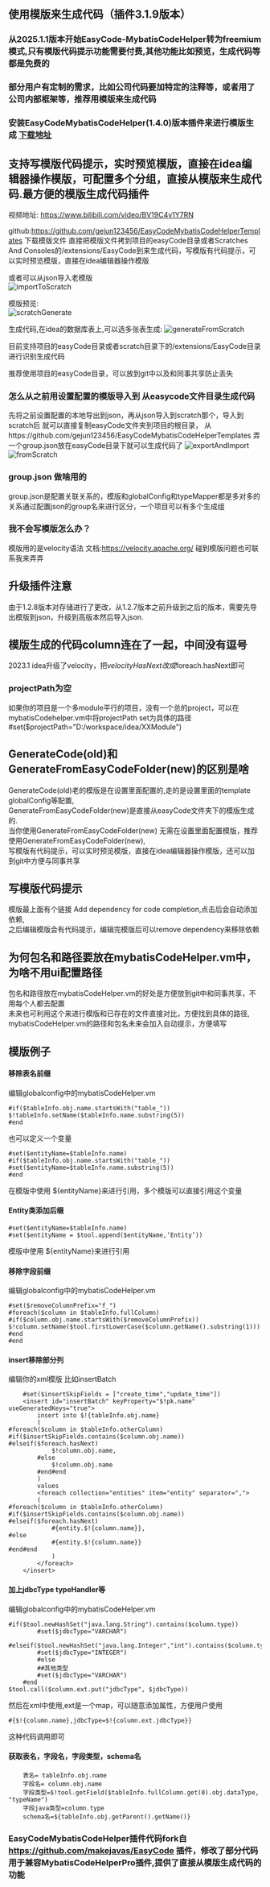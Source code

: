 ## 使用模版来生成代码（插件3.1.9版本）

### 从2025.1.1版本开始EasyCode-MybatisCodeHelper转为freemium模式,只有模版代码提示功能需要付费,其他功能比如预览，生成代码等都是免费的

### 部分用户有定制的需求，比如公司代码要加特定的注释等，或者用了公司内部框架等，推荐用模版来生成代码

### 安装EasyCodeMybatisCodeHelper(1.4.0)版本插件来进行模版生成 [下载地址](https://plugins.jetbrains.com/plugin/13847-easycode-mybatiscodehelper)

## 支持写模版代码提示，实时预览模版，直接在idea编辑器操作模版，可配置多个分组，直接从模版来生成代码.最方便的模版生成代码插件

视频地址: https://www.bilibili.com/video/BV19C4y1Y7RN

github:https://github.com/gejun123456/EasyCodeMybatisCodeHelperTemplates 下载模版文件
直接把模版文件拷到项目的easyCode目录或者Scratches And Consoles的/extensions/EasyCode到来生成代码，写模版有代码提示，可以实时预览模版，直接在idea编辑器操作模版 

或者可以从json导入老模版   
![importToScratch](https://images.brucege.com/importToScratch.png)

模版预览:    
![scratchGenerate](https://images.brucege.com/scrachGenerate.gif)

生成代码,在idea的数据库表上,可以选多张表生成:
![generateFromScratch](https://images.brucege.com/generateFromScratch.png)

目前支持项目的easyCode目录或者scratch目录下的/extensions/EasyCode目录进行识别生成代码

推荐使用项目的easyCode目录，可以放到git中以及和同事共享防止丢失

### 怎么从之前用设置配置的模版导入到 从easycode文件目录生成代码  
先将之前设置配置的本地导出到json，再从json导入到scratch那个，导入到scratch后 就可以直接复制easyCode文件夹到项目的根目录，
从https://github.com/gejun123456/EasyCodeMybatisCodeHelperTemplates 弄一个group.json放在easyCode目录下就可以生成代码了
![exportAndImport](https://images.brucege.com/exportAndImport.png)
![fromScratch](https://images.brucege.com/scratchTemplateGenerate.png)

### group.json 做啥用的  
group.json是配置关联关系的，模版和globalConfig和typeMapper都是多对多的关系通过配置json的group名来进行区分，一个项目可以有多个生成组

### 我不会写模版怎么办？  
模版用的是velocity语法 文档:https://velocity.apache.org/ 碰到模版问题也可联系我来弄弄

## 升级插件注意  
由于1.2.8版本对存储进行了更改，从1.2.7版本之前升级到之后的版本，需要先导出模版到json，升级到高版本然后导入json.

## 模版生成的代码column连在了一起，中间没有逗号  
2023.1 idea升级了velocity，把$velocityHasNext 改成$foreach.hasNext即可

### projectPath为空  
如果你的项目是一个多module平行的项目，没有一个总的project，可以在mybatisCodehelper.vm中将projectPath set为具体的路径  
#set($projectPath="D:/workspace/idea/XXModule")

## GenerateCode(old)和GenerateFromEasyCodeFolder(new)的区别是啥  
GenerateCode(old)老的模版是在设置里面配置的,走的是设置里面的template globalConfig等配置,  
GenerateFromEasyCodeFolder(new)是直接从easyCode文件夹下的模版生成的.  
当你使用GenerateFromEasyCodeFolder(new) 无需在设置里面配置模版，推荐使用GenerateFromEasyCodeFolder(new),  
写模版有代码提示，可以实时预览模版，直接在idea编辑器操作模版，还可以加到git中方便与同事共享

## 写模版代码提示
模版最上面有个链接 Add dependency for code completion,点击后会自动添加依赖,  
之后编辑模版会有代码提示，编辑完模版后可以remove dependency来移除依赖

## 为何包名和路径要放在mybatisCodeHelper.vm中，为啥不用ui配置路径
包名和路径放在mybatisCodeHelper.vm的好处是方便放到git中和同事共享，不用每个人都去配置  
未来也可利用这个来进行模版和已存在的文件直接对比，方便找到具体的路径,  
mybatisCodeHelper.vm的路径和包名未来会加入自动提示，方便填写  

## 模版例子
#### 移除表名前缀 
编辑globalconfig中的mybatisCodeHelper.vm
```
#if($tableInfo.obj.name.startsWith("table_"))
$!tableInfo.setName($tableInfo.name.substring(5))
#end
```

也可以定义一个变量
```
#set($entityName=$tableInfo.name)
#if($tableInfo.obj.name.startsWith("table_"))
#set($entityName=$tableInfo.name.substring(5))
#end
```
在模版中使用 ${entityName}来进行引用，多个模版可以直接引用这个变量

#### Entity类添加后缀
```
#set($entityName=$tableInfo.name)
#set($entityName = $tool.append($entityName,‘Entity’))
```
模版中使用 ${entityName}来进行引用

#### 移除字段前缀
编辑globalconfig中的mybatisCodeHelper.vm
```
#set($removeColumnPrefix="f_")
#foreach($column in $tableInfo.fullColumn)
#if($column.obj.name.startsWith($removeColumnPrefix))
$!column.setName($tool.firstLowerCase($column.getName().substring(1)))
#end
#end
```

#### insert移除部分列
编辑你的xml模版 比如insertBatch
```
    #set($insertSkipFields = ["create_time","update_time"])
    <insert id="insertBatch" keyProperty="$!pk.name" useGeneratedKeys="true">
        insert into $!{tableInfo.obj.name}
        (
#foreach($column in $tableInfo.otherColumn)
#if($insertSkipFields.contains($column.obj.name))
#elseif($foreach.hasNext)
            $!column.obj.name,
        #else
            $!column.obj.name
        #end#end
        )
        values
        <foreach collection="entities" item="entity" separator=",">
        (
#foreach($column in $tableInfo.otherColumn)
#if($insertSkipFields.contains($column.obj.name))
#elseif($foreach.hasNext)
            #{entity.$!{column.name}},
#else
            #{entity.$!{column.name}}
#end#end
            )
        </foreach>
    </insert>
```

#### 加上jdbcType typeHandler等
编辑globalconfig中的mybatisCodeHelper.vm
```
#if($tool.newHashSet("java.lang.String").contains($column.type))
        #set($jdbcType="VARCHAR")
        #elseif($tool.newHashSet("java.lang.Integer","int").contains($column.type))
        #set($jdbcType="INTEGER")
        #else
        ##其他类型
        #set($jdbcType="VARCHAR")
    #end
$tool.call($column.ext.put("jdbcType", $jdbcType))
```
然后在xml中使用,ext是一个map，可以随意添加属性，方便用户使用
```
#{$!{column.name},jdbcType=$!{column.ext.jdbcType}}
```
这种代码调用即可

#### 获取表名，字段名，字段类型，schema名
```
    表名= tableInfo.obj.name
    字段名= column.obj.name
    字段类型=$!tool.getField($tableInfo.fullColumn.get(0).obj.dataType, "typeName")
    字段java类型=column.type
    schema名=${tableInfo.obj.getParent().getName()}
```


### EasyCodeMybatisCodeHelper插件代码fork自 https://github.com/makejavas/EasyCode 插件，修改了部分代码用于兼容MybatisCodeHelperPro插件,提供了直接从模版生成代码的功能


